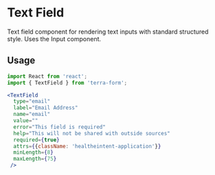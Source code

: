 # Text Field

Text field component for rendering text inputs with standard structured style. Uses the Input component.

## Usage

```jsx
import React from 'react';
import { TextField } from 'terra-form';

<TextField
  type="email"
  label="Email Address"
  name="email"
  value=""
  error="This field is required"
  help="This will not be shared with outside sources"
  required={true}
  attrs={{className: 'healtheintent-application'}}
  minLength={8}
  maxLength={75}
 />
```
